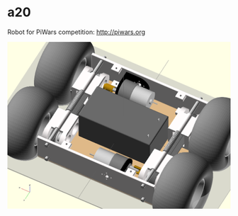 a20
===

Robot for PiWars competition: http://piwars.org

![alt tag](https://github.com/veter-team/a20/blob/master/cad/models/base/base_assembly.png)
